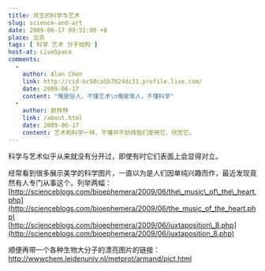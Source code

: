 ```yaml
---
title: 共生的科学与艺术
slug: science-and-art
date: 2009-06-17 09:51:00 +8
place: 北京
tags: [ 科学 艺术 分子结构 ]
host-at: LiveSpace
comments:
  -
    author: Alan Chen 
    link: http://cid-bc50ca5b7024dc31.profile.live.com/
    date: 2009-06-17
    content: "俺是俗人，不懂艺术\n俺是笨人，不懂科学"
  -
    author: 颜林林
    link: /about.html
    date: 2009-06-17
    content: 艺术和科学一样，不懂并不妨碍我们使用它、欣赏它。
---
```

科学与艺术似乎从来就没有分开过，即使有时它们表面上会显得对立。

经常看到很多展示美学的科学图片，一直以为是人们因单纯兴趣而作，最近发现竟然有人专门从事这个。列举两幅：<br />
[http://scienceblogs.com/bioephemera/2009/06/the\_music\_of\_the\_heart.php](http://scienceblogs.com/bioephemera/2009/06/the_music_of_the_heart.php)<br />
[http://scienceblogs.com/bioephemera/2009/06/juxtaposition\_8.php](http://scienceblogs.com/bioephemera/2009/06/juxtaposition_8.php)

顺便再带一个各种生物大分子的漂亮图片的链接：<br />
<http://wwwchem.leidenuniv.nl/metprot/armand/pict.html>
